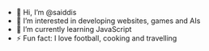 - 👋 Hi, I’m @saiddis
- 👀 I’m interested in developing websites, games and AIs
- 🌱 I’m currently learning JavaScript
- ⚡ Fun fact: I love football, cooking and travelling
